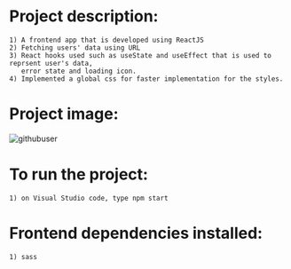 #   Project description:
    1) A frontend app that is developed using ReactJS
    2) Fetching users' data using URL
    3) React hooks used such as useState and useEffect that is used to reprsent user's data, 
       error state and loading icon.
    4) Implemented a global css for faster implementation for the styles.

#   Project image:
![githubuser](https://github.com/kevinandris/GitHubUserList/assets/102328858/43f269eb-c293-49f5-8d7b-eccba725074c)

#   To run the project:
    1) on Visual Studio code, type npm start

#   Frontend dependencies installed:
    1) sass
